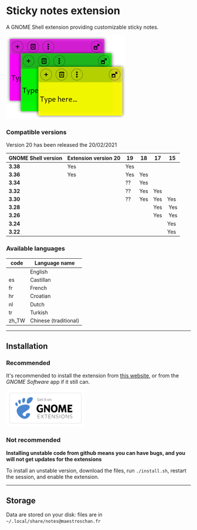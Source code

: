 # Sticky notes extension

A GNOME Shell extension providing customizable sticky notes.

![](./notes@maestroschan.fr/screenshots/about_picture.png)

### Compatible versions

Version 20 has been released the 20/02/2021

| GNOME Shell version | Extension version 20 | 19  | 18  | 17  | 15  |
|---------------------|----------------------|-----|-----|-----|-----|
| **3.38**            | Yes                  | Yes |     |     |     |
| **3.36**            | Yes                  | Yes | Yes |     |     |
| **3.34**            |                      | ??  | Yes |     |     |
| **3.32**            |                      | ??  | Yes | Yes |     |
| **3.30**            |                      | ??  | Yes | Yes | Yes |
| **3.28**            |                      |     |     | Yes | Yes |
| **3.26**            |                      |     |     | Yes | Yes |
| **3.24**            |                      |     |     |     | Yes |
| **3.22**            |                      |     |     |     | Yes |

### Available languages


| code  | Language name |
|-------|---------------|
|       | English       |
| es    | Castillan     |
| fr    | French        |
| hr    | Croatian      |
| nl    | Dutch         |
| tr    | Turkish       |
| zh_TW | Chinese (traditional)

----

## Installation

### Recommended

It's recommended to install the extension from
[this website](https://extensions.gnome.org/extension/1357/notes/), or from
the _GNOME Software_ app if it still can.

[<img alt="" height="100" src="https://raw.githubusercontent.com/andyholmes/gnome-shell-extensions-badge/master/get-it-on-ego.svg?sanitize=true">](https://extensions.gnome.org/extension/1357/notes/)

### Not recommended

**Installing unstable code from github means you can have bugs, and you will not
get updates for the extensions**

To install an unstable version, download the files, run `./install.sh`, restart
the session, and enable the extension.

----

## Storage

Data are stored on your disk: files are in `~/.local/share/notes@maestroschan.fr`

<!-- TODO

si pas de motion ni de release après 1000ms, bouger la note de force (et si
besoin relâcher le bouton) ⇒ attention justperfection2 m'a donné de quoi ne plus
faire de la merde en termes de move au moins. (j'y crois moyen mais heh)
https://old.reddit.com/r/gnome/comments/h08ysq/sticky_notes_extension_now_compatible_with_gnome/fuzz33o/
https://gitlab.gnome.org/justperfection.channel/gnome-shell-extension-samples/-/blob/master/samples/move-container@example.com/extension.js
https://www.youtube.com/watch?v=2qVn6CjlDUQ

fuck les headers alternatifs, faisons vraiment des dialogues ce sera plus simple

(à revérifier) pas de raise correct quand on focus une note sans focus automatique

"éditer le titre" dans le menu
le bouton de grab aurait le titre en label, et clic-droit enroulerait


    -->

<!-- useful commands to develop:

```
gjs /usr/share/gnome-shell/org.gnome.Shell.Extensions
gnome-extensions prefs notes@maestroschan.fr
```
    -->

